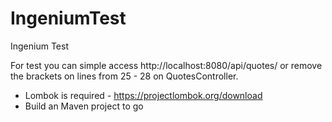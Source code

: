 
# IngeniumTest
Ingenium Test

For test you can simple access http://localhost:8080/api/quotes/ or remove the brackets on lines from 25 - 28 on QuotesController.
* Lombok is required - https://projectlombok.org/download
* Build an Maven project to go